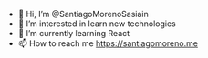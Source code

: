 - 👋 Hi, I’m @SantiagoMorenoSasiain
- 👀 I’m interested in learn new technologies
- 🌱 I’m currently learning React
- 📫 How to reach me https://santiagomoreno.me 

